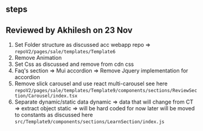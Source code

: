 ## steps
## Reviewed by Akhilesh on 23 Nov
1. Set Folder structure as discussed acc webapp repo => `repoV2/pages/sale/templates/Template6`
2. Remove Animation
3. Set Css as discussed and remove from cdn css
4. Faq's section => Mui accordion => Remove Jquery implementation for accordion
5. Remove slick carousel and use react multi-carousel see here `repoV2/pages/sale/templates/Template9/components/sections/ReviewSection/Carousel/index.tsx`
6. Separate dynamic/static data 
dynamic => data that will change from CT => extract object
static => will be hard coded for now later will be moved to constants
as discussed here `src/Template9/components/sections/LearnSection/index.js`
